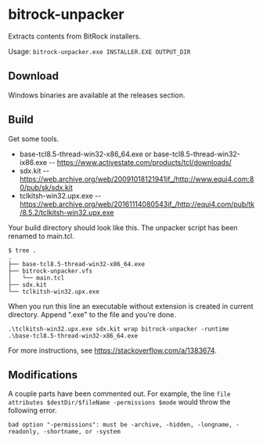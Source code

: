 # bitrock-unpacker
Extracts contents from BitRock installers.

Usage: `bitrock-unpacker.exe INSTALLER.EXE OUTPUT_DIR`

## Download

Windows binaries are available at the releases section.

## Build

Get some tools.

* base-tcl8.5-thread-win32-x86_64.exe or base-tcl8.5-thread-win32-ix86.exe -- https://www.activestate.com/products/tcl/downloads/
* sdx.kit -- https://web.archive.org/web/20091018121941if_/http://www.equi4.com:80/pub/sk/sdx.kit
* tclkitsh-win32.upx.exe -- https://web.archive.org/web/20161114080543if_/http://equi4.com/pub/tk/8.5.2/tclkitsh-win32.upx.exe

Your build directory should look like this. The unpacker script has been renamed to main.tcl.
```
$ tree .
.
├── base-tcl8.5-thread-win32-x86_64.exe
├── bitrock-unpacker.vfs
│   └── main.tcl
├── sdx.kit
└── tclkitsh-win32.upx.exe
```

When you run this line an executable without extension is created in current directory. Append ".exe" to the file and you're done.
```
.\tclkitsh-win32.upx.exe sdx.kit wrap bitrock-unpacker -runtime .\base-tcl8.5-thread-win32-x86_64.exe
```

For more instructions, see <https://stackoverflow.com/a/1383674>.

## Modifications
A couple parts have been commented out. For example, the line `file attributes $destDir/$fileName -permissions $mode` would throw the following error.
```
bad option "-permissions": must be -archive, -hidden, -longname, -readonly, -shortname, or -system
```
